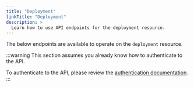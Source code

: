 ```yaml
---
title: "Deployment"
linkTitle: "Deployment"
description: >
  Learn how to use API endpoints for the deployment resource.
---
```


The below endpoints are available to operate on the `deployment` resource.

:::warning
This section assumes you already know how to authenticate to the API.

To authenticate to the API, please review the [authentication documentation](/docs/reference/api/authentication.md).
:::

